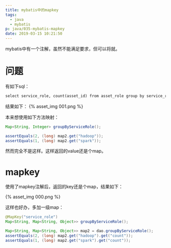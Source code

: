 ```yaml
---
title: mybatis中的mapkey
tags:
  - java
  - mybatis
p: java/035-mybatis-mapkey
date: 2019-03-15 10:21:50
---
```


mybatis中有一个注解，虽然不能满足要求，但可以将就。

# 问题
有如下sql：
```xml
select service_role, count(asset_id) from asset_role group by service_role;
```
结果如下：
{% asset_img 001.png %}

本来想使用如下方法映射：
```java
Map<String, Integer> groupByServiceRole();

assertEquals(2, (long) map2.get("hadoop"));
assertEquals(1, (long) map2.get("spark"));
```
然而完全不是这样。这样返回的value还是个map。

# mapkey
使用了mapkey注解后，返回的key还是个map，结果如下：

{% asset_img 000.png %}

这样也好办，多加一级map：

```java
@MapKey("service_role")
Map<String, Map<String, Object>> groupByServiceRole();

Map<String, Map<String, Object>> map2 = dao.groupByServiceRole();
assertEquals(2, (long) map2.get("hadoop").get("count"));
assertEquals(1, (long) map2.get("spark").get("count"));
```
